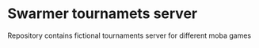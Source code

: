 # Swarmer tournamets server

Repository contains fictional tournaments server for different moba games
